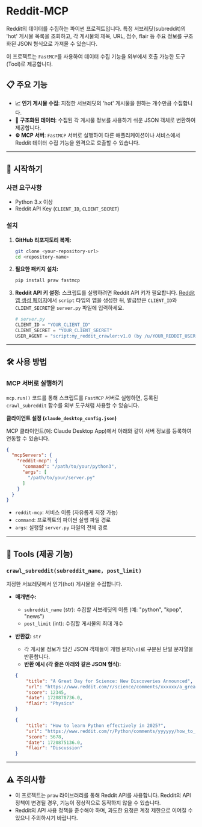# Reddit-MCP

[](https://www.python.org/)

Reddit의 데이터를 수집하는 파이썬 프로젝트입니다. 특정 서브레딧(subreddit)의 'hot' 게시물 목록을 조회하고, 각 게시물의 제목, URL, 점수, flair 등 주요 정보를 구조화된 JSON 형식으로 가져올 수 있습니다.

이 프로젝트는 `FastMCP`를 사용하여 데이터 수집 기능을 외부에서 호출 가능한 도구(Tool)로 제공합니다.

## 📋 주요 기능

  * **📈 인기 게시물 수집**: 지정한 서브레딧의 'hot' 게시물을 원하는 개수만큼 수집합니다.
  * **📄 구조화된 데이터**: 수집된 각 게시물 정보를 사용하기 쉬운 JSON 객체로 변환하여 제공합니다.
  * **⚙️ MCP 서버**: `FastMCP` 서버로 실행하여 다른 애플리케이션이나 서비스에서 Reddit 데이터 수집 기능을 원격으로 호출할 수 있습니다.

-----

## 🚀 시작하기

### 사전 요구사항

  * Python 3.x 이상
  * Reddit API Key (`CLIENT_ID`, `CLIENT_SECRET`)

### 설치

1.  **GitHub 리포지토리 복제:**

    ```bash
    git clone <your-repository-url>
    cd <repository-name>
    ```

2.  **필요한 패키지 설치:**

    ```bash
    pip install praw fastmcp
    ```

3.  **Reddit API 키 설정:**
    스크립트를 실행하려면 Reddit API 키가 필요합니다. [Reddit 앱 생성 페이지](https://www.reddit.com/prefs/apps)에서 `script` 타입의 앱을 생성한 뒤, 발급받은 `CLIENT_ID`와 `CLIENT_SECRET`을 `server.py` 파일에 입력하세요.

    ```python
    # server.py
    CLIENT_ID = "YOUR_CLIENT_ID"
    CLIENT_SECRET = "YOUR_CLIENT_SECRET"
    USER_AGENT = "script:my_reddit_crawler:v1.0 (by /u/YOUR_REDDIT_USERNAME)"
    ```

-----

## 🛠️ 사용 방법

### MCP 서버로 실행하기

`mcp.run()` 코드를 통해 스크립트를 `FastMCP` 서버로 실행하면, 등록된 `crawl_subreddit` 함수를 외부 도구처럼 사용할 수 있습니다.

**클라이언트 설정 (`claude_desktop_config.json`)**

MCP 클라이언트(예: Claude Desktop App)에서 아래와 같이 서버 정보를 등록하여 연동할 수 있습니다.

```json
{
  "mcpServers": {
    "reddit-mcp": {
      "command": "/path/to/your/python3",
      "args": [
        "/path/to/your/server.py"
      ]
    }
  }
}
```

  * `reddit-mcp`: 서비스 이름 (자유롭게 지정 가능)
  * `command`: 프로젝트의 파이썬 실행 파일 경로
  * `args`: 실행할 `server.py` 파일의 전체 경로

-----

## 📖 Tools (제공 기능)

### `crawl_subreddit(subreddit_name, post_limit)`

지정한 서브레딧에서 인기(hot) 게시물을 수집합니다.

  * **매개변수:**

      * `subreddit_name` (str): 수집할 서브레딧의 이름 (예: "python", "kpop", "news")
      * `post_limit` (int): 수집할 게시물의 최대 개수

  * **반환값:** `str`

      * 각 게시물 정보가 담긴 JSON 객체들이 개행 문자(`\n`)로 구분된 단일 문자열을 반환합니다.
      * **반환 예시 (각 줄은 아래와 같은 JSON 형식):**

    <!-- end list -->

    ```json
    {
        "title": "A Great Day for Science: New Discoveries Announced",
        "url": "https://www.reddit.com/r/science/comments/xxxxxx/a_great_day_for_science_new_discoveries/",
        "score": 12345,
        "date": 1720878736.0,
        "flair": "Physics"
    }
    ```

    ```json
    {
        "title": "How to learn Python effectively in 2025?",
        "url": "https://www.reddit.com/r/Python/comments/yyyyyy/how_to_learn_python_effectively_in_2025/",
        "score": 5678,
        "date": 1720875136.0,
        "flair": "Discussion"
    }
    ```

-----

## ⚠️ 주의사항

  * 이 프로젝트는 `praw` 라이브러리를 통해 Reddit API를 사용합니다. Reddit의 API 정책이 변경될 경우, 기능이 정상적으로 동작하지 않을 수 있습니다.
  * Reddit의 API 사용 정책을 준수해야 하며, 과도한 요청은 계정 제한으로 이어질 수 있으니 주의하시기 바랍니다.
